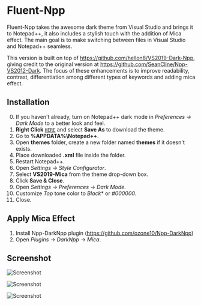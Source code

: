# Fluent-Npp
Fluent-Npp takes the awesome dark theme from Visual Studio and brings it to Notepad++, it also includes a stylish touch with the addition of Mica effect. The main goal is to make switching between files in Visual Studio and Notepad++ seamless. 

This version is built on top of https://github.com/hellon8/VS2019-Dark-Npp, giving credit to the original version at https://github.com/SeanCline/Npp-VS2012-Dark. The focus of these enhancements is to improve readability, contrast, differentiation among different types of keywords and adding mica effect.

Installation
--------------------------
0. If you haven't already, turn on Notepad++ dark mode in *Preferences -> Dark Mode* to a better look and feel.
1. **Right Click** [`HERE`](https://raw.githubusercontent.com/ikoshura/Fluent-Npp/main/Fluent.xml) and select **Save As** to download the theme.
2. Go to **%APPDATA%\Notepad++**.
3. Open **themes** folder, create a new folder named **themes** if it doesn't exists.
4. Place downloaded **.xml** file inside the folder.
2. Restart Notepad++.
3. Open *Settings -> Style Configurator*.
4. Select **VS2019-Mica** from the theme drop-down box.
5. Click **Save & Close**.
6. Open *Settings -> Preferences -> Dark Mode*.
7. Customize *Top* tone color to *Black** or *#000000*.
8. Close.

Apply Mica Effect
--------------------------
1. Install Npp-DarkNpp plugin (https://github.com/ozone10/Npp-DarkNpp)
2. Open *Plugins -> DarkNpp -> Mica*.

Screenshot
----------
![Screenshot](https://i.ibb.co/SX1Xrxk/Screenshot-2023-08-25-073020.png)


![Screenshot](https://i.ibb.co/LRxX1wJ/Screenshot-2023-08-25-073000.png)


![Screenshot](https://i.ibb.co/6v0BFhD/Screenshot-2023-08-25-072718.png)

